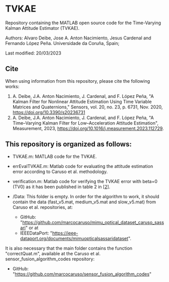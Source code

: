# __TVKAE__
Repository containing the MATLAB open source code for the Time-Varying Kalman Attitude Estimator (TVKAE).

Authors: Alvaro Deibe, Jose A. Anton Nacimiento, Jesus Cardenal and Fernando López Peña.
Universidade da Coruña, Spain; 

Last modified: 20/03/2023

## Cite

When using information from this repository, please cite the following works:

1. <a id="referencia1"></a>A. Deibe, J.A. Anton Nacimiento, J. Cardenal, and F. López Peña, "A Kalman Filter for Nonlinear Attitude Estimation Using Time Variable Matrices and Quaternions," Sensors, vol. 20, no. 23, p. 6731, Nov. 2020, https://doi.org/10.3390/s20236731
2. <a id="referencia2"></a>A. Deibe, J.A. Anton Nacimiento, J. Cardenal, and F. López Peña, "A Time–Varying Kalman Filter for Low–Acceleration Attitude Estimation", Measurement, 2023, https://doi.org/10.1016/j.measurement.2023.112729.

## This repository is organized as follows:

- TVKAE.m: MATLAB code for the TVKAE.
- errEvalTVKAE.m: Matlab code for evaluating the attitude estimation error according to Caruso et al. methodology.
- verification.m: Matlab code for verifying the TVKAE error with beta=0 (TV0) as it has been published in table 2 in [[2]](#referencia2).

- /Data: This folder is empty. In order for the algorithm to work, it should contain the data (fast_v5.mat, medium_v5.mat and slow_v5.mat) from Caruso et al. repositories, at:

  - GitHub: "https://github.com/marcocaruso/mimu_optical_dataset_caruso_sassari" or at
  - IEEEDataPort: "https://ieee-dataport.org/documents/mimuopticalsassaridataset".

It is also necessary that the main folder contains the function "correctQuat.m", available at the Caruso et al. sensor_fusion_algorithm_codes repository:

  - GitHub: "https://github.com/marcocaruso/sensor_fusion_algorithm_codes"
